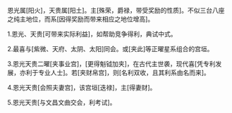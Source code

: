 恩光属[阳火]，天贵属[阳土]。主[殊荣，爵禄，带受奖励的性质]。不似三台八座之纯主地位，而系[因得奖励而带来相应之地位增高]。

1.恩光、天贵[可带来实际利益]，如帮助竞争得利，典试中式。

2.最喜与[紫微、天府、太阴、太阳]同会。或[夹此]等正曜星系组合的宫垣。

3.恩光天贵二曜[夹事业宫]，[更得魁钺加夹]，在古代主世袭，现代喜[凭专利发展，亦利于专业人士]。若[夹财帛宫]，则[名利双收，且其利系由名而来]。

4.恩光天贵[会照夫妻宫]，该宫垣[迭禄]，主[得妻财]。

5.恩光天贵[与文昌文曲交会，利考试]。